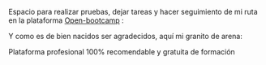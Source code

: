 Espacio para realizar pruebas, dejar tareas y hacer seguimiento de mi ruta en la plataforma [Open-bootcamp](https://open-bootcamp.com/) :


Y como es de bien nacidos ser agradecidos, aquí mi granito de arena:

Plataforma profesional 100% recomendable y gratuita de formación
